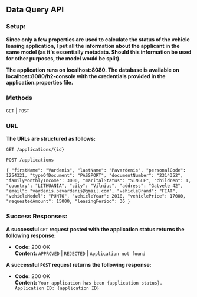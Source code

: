 **Data Query API**
----
### **Setup:**
   
  **Since only a few properties are used to calculate the status of the vehicle leasing application, I put all the information about the applicant in the same model (as it's essentially metadata. Should this information be used for other purposes, the model would be split).**
  
  **The application runs on localhost:8080. The database is available on localhost:8080/h2-console with the credentials provided in the application.properties file.**
  
### Methods
  
  `GET` | `POST`
  
### URL

  **The URLs are structured as follows:**
  
  `GET /applications/{id}`
  
  `POST /applications`
  
  `{
   	"firstName": "Vardenis", "lastName": "Pavardenis", "personalCode": 1254321, "typeOfDocument": "PASSPORT", "documentNumber": "2314352", "familyMonthlyIncome": 3000, "maritalStatus": "SINGLE", "children": 1, "country": "LITHUANIA", "city": "Vilnius", "address": "Gatvele 42", "email": "vardenis.pavardenis@gmail.com", "vehicleBrand": "FIAT", "vehicleModel": "PUNTO", "vehicleYear": 2010, "vehiclePrice": 17000, "requestedAmount": 15000, "leasingPeriod": 36
   }`
   
### Success Responses:
  
  **A successful `GET` request posted with the application status returns the following response:**

  * **Code:** 200 OK<br />
    **Content:** `APPROVED` | `REJECTED` | `Application not found`
                  
  **A successful `POST` request returns the following response:**
    
  * **Code:** 200 OK<br />
    **Content:** `Your application has been {application status}. Application ID: {application ID}`